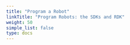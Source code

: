 ```yaml
---
title: "Program a Robot"
linkTitle: "Program Robots: the SDKs and RDK"
weight: 50
simple_list: false
type: docs
---
```

